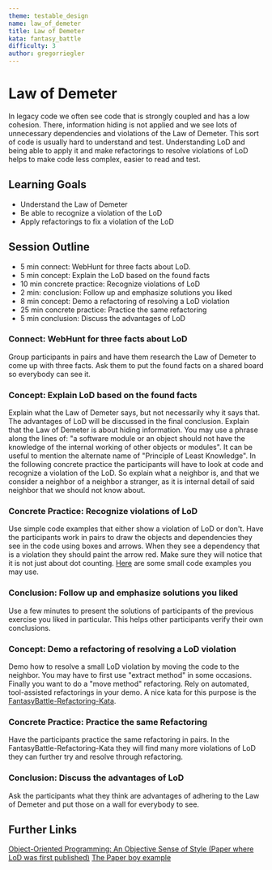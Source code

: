 ```yaml
---
theme: testable_design
name: law_of_demeter
title: Law of Demeter
kata: fantasy_battle
difficulty: 3
author: gregorriegler
---
```


# Law of Demeter

In legacy code we often see code that is strongly coupled and has a low cohesion.
There, information hiding is not applied and we see lots of unnecessary dependencies and violations of the Law of Demeter.
This sort of code is usually hard to understand and test.
Understanding LoD and being able to apply it and make refactorings to resolve violations of LoD helps to make code less complex, easier to read and test. 

## Learning Goals

* Understand the Law of Demeter
* Be able to recognize a violation of the LoD
* Apply refactorings to fix a violation of the LoD

## Session Outline
 
* 5 min connect: WebHunt for three facts about LoD.
* 5 min concept: Explain the LoD based on the found facts
* 10 min concrete practice: Recognize violations of LoD
* 2 min: conclusion: Follow up and emphasize solutions you liked
* 8 min concept: Demo a refactoring of resolving a LoD violation
* 25 min concrete practice: Practice the same refactoring
* 5 min conclusion: Discuss the advantages of LoD

### Connect: WebHunt for three facts about LoD

Group participants in pairs and have them research the Law of Demeter to come up with three facts.
Ask them to put the found facts on a shared board so everybody can see it.

### Concept: Explain LoD based on the found facts

Explain what the Law of Demeter says, but not necessarily why it says that. The advantages of LoD will be discussed in the final conclusion.
Explain that the Law of Demeter is about hiding information. 
You may use a phrase along the lines of: "a software module or an object should not have the knowledge of the internal working of other objects or modules".
It can be useful to mention the alternate name of "Principle of Least Knowledge".
In the following concrete practice the participants will have to look at code and recognize a violation of the LoD.
So explain what a neighbor is, and that we consider a neighbor of a neighbor a stranger, as it is internal detail of said neighbor that we should not know about.

### Concrete Practice: Recognize violations of LoD

Use simple code examples that either show a violation of LoD or don't. Have the participants work in pairs to draw the objects and dependencies they see in the code using boxes and arrows. When they see a dependency that is a violation they should paint the arrow red. Make sure they will notice that it is not just about dot counting. [Here](https://github.com/gregorriegler/law-of-demeter-examples) are some small code examples you may use.

### Conclusion: Follow up and emphasize solutions you liked

Use a few minutes to present the solutions of participants of the previous exercise you liked in particular. This helps other participants verify their own conclusions.

### Concept: Demo a refactoring of resolving a LoD violation

Demo how to resolve a small LoD violation by moving the code to the neighbor. You may have to first use "extract method" in some occasions. Finally you want to do a "move method" refactoring.
Rely on automated, tool-assisted refactorings in your demo.
A nice kata for this purpose is the [FantasyBattle-Refactoring-Kata](https://github.com/Neppord/FantasyBattle-Refactoring-Kata).

### Concrete Practice: Practice the same Refactoring

Have the participants practice the same refactoring in pairs. In the FantasyBattle-Refactoring-Kata they will find many more violations of LoD they can further try and resolve through refactoring.

### Conclusion: Discuss the advantages of LoD

Ask the participants what they think are advantages of adhering to the Law of Demeter and put those on a wall for everybody to see.


## Further Links

[Object-Oriented Programming: An Objective Sense of Style (Paper where LoD was first published)](https://www2.ccs.neu.edu/research/demeter/papers/law-of-demeter/oopsla88-law-of-demeter.pdf)
[The Paper boy example](https://www2.ccs.neu.edu/research/demeter/demeter-method/LawOfDemeter/paper-boy/)


